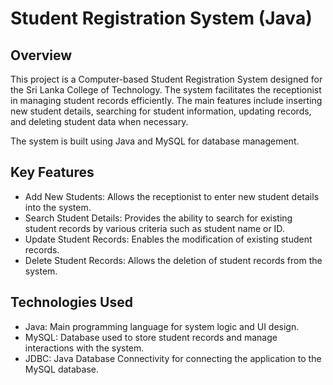 # Student Registration System (Java)

## Overview
This project is a Computer-based Student Registration System designed for the Sri Lanka College of Technology. The system facilitates the receptionist in managing student records efficiently. The main features include inserting new student details, searching for student information, updating records, and deleting student data when necessary.

The system is built using Java and MySQL for database management.

## Key Features
- Add New Students: Allows the receptionist to enter new student details into the system.
- Search Student Details: Provides the ability to search for existing student records by various criteria such as student name or ID.
- Update Student Records: Enables the modification of existing student records.
- Delete Student Records: Allows the deletion of student records from the system.

## Technologies Used
- Java: Main programming language for system logic and UI design.
- MySQL: Database used to store student records and manage interactions with the system.
- JDBC: Java Database Connectivity for connecting the application to the MySQL database.
